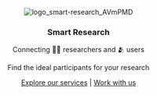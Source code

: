 <div align="center">

![logo_smart-research_AVmPMD](https://github.com/user-attachments/assets/4e4410e2-a983-4a13-9703-4b47a54ce40b)

### Smart Research
Connecting 👨‍🔬 researchers and 🫂 users

Find the ideal participants for your research

[Explore our services](https://www.smartmresearch.com/) | [Work with us](https://www.linkedin.com/company/smartmresearch/jobs/)

</div>
